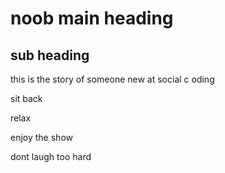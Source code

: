 # noob main heading 

## sub heading 

this is the story of someone new at social c oding

sit back 


relax



enjoy the show 



dont laugh too hard 
